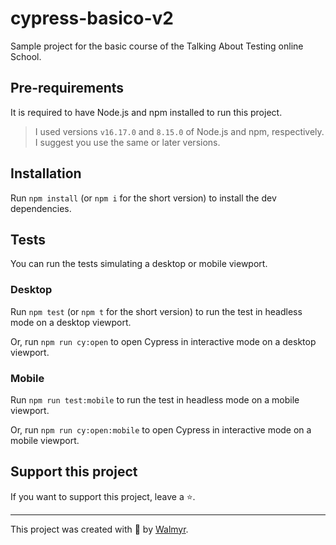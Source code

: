 # cypress-basico-v2

Sample project for the basic course of the Talking About Testing online School.

## Pre-requirements

It is required to have Node.js and npm installed to run this project.

> I used versions `v16.17.0` and `8.15.0` of Node.js and npm, respectively. I suggest you use the same or later versions.

## Installation

Run `npm install` (or `npm i` for the short version) to install the dev dependencies.

## Tests

You can run the tests simulating a desktop or mobile viewport.

### Desktop

Run `npm test` (or `npm t` for the short version) to run the test in headless mode
on a desktop viewport.

Or, run `npm run cy:open` to open Cypress in interactive mode
on a desktop viewport.

### Mobile

Run `npm run test:mobile` to run the test in headless mode on a mobile viewport.

Or, run `npm run cy:open:mobile` to open Cypress in interactive mode on a mobile viewport.

## Support this project

If you want to support this project, leave a ⭐.

_________

This project was created with 💚 by [Walmyr](https://walmyr.dev).
